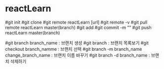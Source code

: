 # reactLearn

#git init
#git clone
#git remote reactLearn [url]
#git remote -v
#git pull remote reactLearn master(branch)
#git add 
#git commit -m ""
#git push reactLearn master(branch)

#git branch branch_name : 브랜치 생성
#git branch : 브랜치 목록보기
#git checkout branch_namme  : 브랜치 선택
#git branch -m branch_name change_branch_name : 브랜치 이름 바꾸기
#git branch -d branch_name : 브랜치 삭제하기
